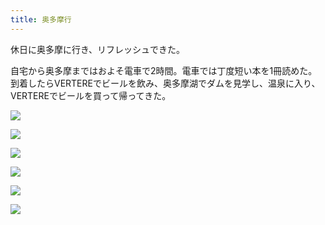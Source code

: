 ```yaml
---
title: 奥多摩行
---
```


休日に奥多摩に行き、リフレッシュできた。

自宅から奥多摩まではおよそ電車で2時間。電車では丁度短い本を1冊読めた。到着したらVERTEREでビールを飲み、奥多摩湖でダムを見学し、温泉に入り、VERTEREでビールを買って帰ってきた。

![](https://i.imgur.com/Ya7sKFIh.jpg)

![](https://i.imgur.com/SLEznKMh.jpg)

![](https://i.imgur.com/Z0CUQWTh.jpg)

![](https://i.imgur.com/utMiOxlh.jpg)

![](https://i.imgur.com/nPuSi6oh.jpg)

![](https://i.imgur.com/V5r3M7Kh.jpg)

